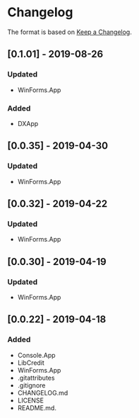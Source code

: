 # Changelog

The format is based on [Keep a Changelog](https://keepachangelog.com/en/1.0.0/).

## [0.1.01] - 2019-08-26
### Updated
- WinForms.App
### Added
- DXApp

## [0.0.35] - 2019-04-30
### Updated
- WinForms.App

## [0.0.32] - 2019-04-22
### Updated
- WinForms.App

## [0.0.30] - 2019-04-19
### Updated
- WinForms.App

## [0.0.22] - 2019-04-18
### Added
- Console.App
- LibCredit
- WinForms.App
- .gitattributes
- .gitignore
- CHANGELOG.md
- LICENSE
- README.md.
